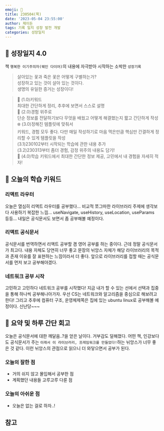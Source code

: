 ```yaml
---
emoji: 🌱
title: 230504(목)
date: '2023-05-04 23:55:00'
author: 제이든
tags: 기록 일지 성장 발전 개발
categories: 성장일지
---
```


## 🎄 성장일지 4.0

책 `행복한 이기주의자(웨인 다이어)`의 내용에 자극받아 시작하는 소박한 `성장기록`

> 살아있는 꽃과 죽은 꽃은 어떻게 구별하는가?<br/>
> 성장하고 있는 것이 살아 있는 것이다.<br/>
> 생명의 유일한 증거는 성장이다!

> 🌳 (1.0)키워드<br/>
> 최대한 간단하게 정리, 추후에 보면서 스스로 설명<br/>
> 🍉 (2.0)경험 위주로<br/>
> 단순 정보를 전달하기보다 무엇을 배웠고 어떻게 해결했는지 짧고 간단하게 작성<br/>
> ❄️ (3.0)정해진 템플릿에 맞춰서<br/>
> 키워드, 경험 모두 좋다. 다만 매일 작성하기로 마음 먹은만큼 핵심만 간결하게 정리할 수 있게 템플릿을 작성<br/>
> (3.1)230102부터 시작되는 학습에 관한 내용 추가<br/>
> (3.2)230313부터 좀더 경험, 감정 위주의 내용도 담기!<br/>
> 🌾 (4.0)학습 키워드에서 최대한 간단한 정보 제공, 고민에서 내 경험을 자세히 적자!<br/>

## 🔑 오늘의 학습 키워드

### 리액트 라우터

오늘은 열심히 리액트 라우터를 공부했다... 비교적 쪼그마한 라이브러리 주제에 생각보다 사용하기 복잡한 느낌... useNavigate, useHistory, useLocation, useParams 등등... 내일은 공식문서도
보면서 좀 공부해볼 예정이다.

### 리액트 공식문서

공식문서를 번역하면서 리액트 공부할 겸 영어 공부를 하는 중이다. 근데 정말 공식문서가 최고다. 내용 자체도 당연히 너무 좋고 문장의 뉘앙스 자체가 해당 라이브러리의 
목적과 존재 이유를 잘 표현하는 느낌이라서 더 좋다. 앞으로 라이브러리를 접할 때는 공식문서를 먼저 보고 공부해야겠다.

### 네트워크 공부 시작

고민하고 고민하다 네트워크 공부를 시작했다! 지금 내가 할 수 있는 선에서 선택과 집중을 통해 하나씩 공부해나아가자. 우선 CS는 네트워크와 알고리즘을 중심으로 해보려고 한다!
그리고 추후에 컴퓨터 구조, 운영체제쪽은 집에 있는 ubuntu linux로 공부해볼 예정이다. 신난당~~~

## 📝 요약 및 하루 간단 회고

오늘은 공식문서에 대한 깨달음..?을 얻은 날이다. 거부감도 덜해졌다. 어떤 책, 인강보다도 공식문서가 주는 `이래서 이 라이브러리, 프레임워크를 만들었다!`하는 뉘앙스가
너무 좋은 것 같다. 이런 뉘앙스의 관점으로 읽으니 더 와닿으면서 공부가 된다.

### 오늘의 잘한 점

- 거의 쉬지 않고 몰입해서 공부한 점
- 계획했던 내용들 고루고루 다룬 점

### 오늘의 아쉬운 점

- 오늘은 없는 걸로 하자..!

## 참고

```toc

```
